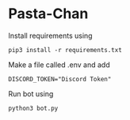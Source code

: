 # Pasta-Chan

Install requirements using

`pip3 install -r requirements.txt`

Make a file called .env and add

`DISCORD_TOKEN="Discord Token"`

Run bot using

`python3 bot.py`
